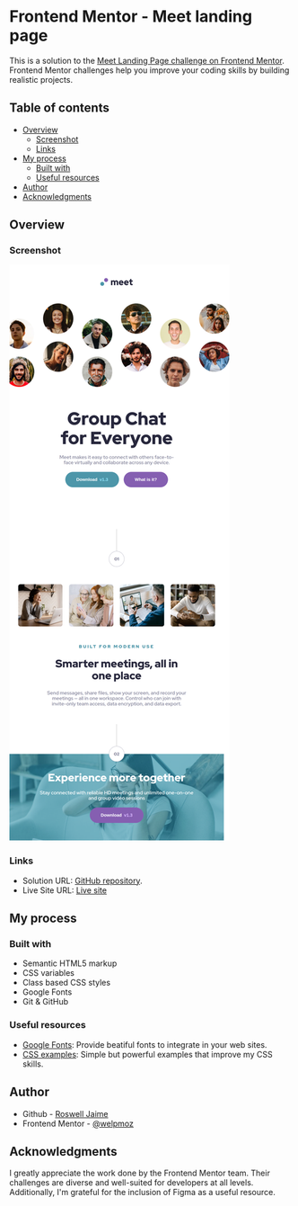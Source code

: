 # Frontend Mentor - Meet landing page

This is a solution to the [Meet Landing Page challenge on Frontend Mentor](https://www.frontendmentor.io/challenges/meet-landing-page-rbTDS6OUR). Frontend Mentor challenges help you improve your coding skills by building realistic projects. 

## Table of contents

- [Overview](#overview)
  - [Screenshot](#screenshot)
  - [Links](#links)
- [My process](#my-process)
  - [Built with](#built-with)
  - [Useful resources](#useful-resources)
- [Author](#author)
- [Acknowledgments](#acknowledgments)

## Overview

### Screenshot

![](./solution.png)

### Links

- Solution URL: [GitHub repository](https://github.com/welpmoz/Testimonial-Grid-Section).
- Live Site URL: [Live site](https://welpmoz.github.io/Testimonial-Grid-Section/)

## My process

### Built with

- Semantic HTML5 markup
- CSS variables
- Class based CSS styles
- Google Fonts
- Git & GitHub


### Useful resources

- [Google Fonts](https://fonts.google.com/): Provide beatiful fonts to integrate in your web sites.
- [CSS examples](https://github.com/lsvekis/HTML-CSS-Exercises-Book): Simple but powerful examples that improve my CSS skills.



## Author

- Github - [Roswell Jaime](https://github.com/welpmoz)
- Frontend Mentor - [@welpmoz](https://www.frontendmentor.io/profile/welpmoz)

## Acknowledgments

I greatly appreciate the work done by the Frontend Mentor team. Their challenges are diverse and well-suited for developers at all levels. Additionally, I'm grateful for the inclusion of Figma as a useful resource.